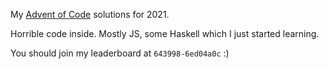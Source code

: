 My [Advent of Code](https://adventofcode.com/) solutions for 2021.

Horrible code inside. Mostly JS, some Haskell which I just started learning.

You should join my leaderboard at `643998-6ed04a0c` :)